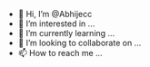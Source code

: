 - 👋 Hi, I’m @Abhijecc
- 👀 I’m interested in ...
- 🌱 I’m currently learning ...
- 💞️ I’m looking to collaborate on ...
- 📫 How to reach me ...

<!---
Abhijecc/Abhijecc is a ✨ special ✨ repository because its `README.md` (this file) appears on your GitHub profile.
You can click the Preview link to take a look at your changes.
--->
